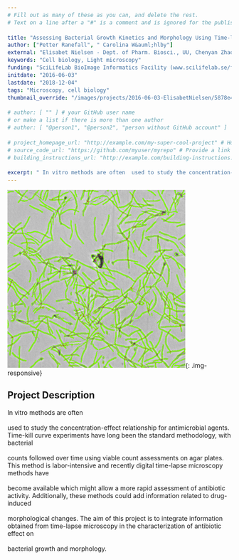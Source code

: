 ```yaml
---
# Fill out as many of these as you can, and delete the rest.
# Text on a line after a "#" is a comment and is ignored for the published page.

title: "Assessing Bacterial Growth Kinetics and Morphology Using Time-lapse Microscopy Data "
author: ["Petter Ranefall", " Carolina W&auml;hlby"]
external: "Elisabet Nielsen - Dept. of Pharm. Biosci., UU, Chenyan Zhao, Pikkei Yuen, Pernilla Lagerb&auml;ck, Margreke Brill, Thomas T&auml;ngd&etilde;n, Otto Cars - Dept. of Med. Sci., UU "
keywords: "Cell biology, Light microscopy"
funding: "SciLifeLab BioImage Informatics Facility (www.scilifelab.se/facilities/bioimage-informatics)"
initdate: "2016-06-03"
lastdate: "2018-12-04"
tags: "Microscopy, cell biology"
thumbnail_override: "/images/projects/2016-06-03-ElisabetNielsen/5878e4d2d798a.png"

# author: [ "" ] # your GitHub user name
# or make a list if there is more than one author
# author: [ "@person1", "@person2", "person without GitHub account" ]

# project_homepage_url: "http://example.com/my-super-cool-project" # Homepage for this project
# source_code_url: "https://github.com/myuser/myrepo" # Provide a link to your code
# building_instructions_url: "http://example.com/building-instructions.pdf" # how to build the model out of LEGO (*not* how to build the source code)

excerpt: " In vitro methods are often  used to study the concentration-effect relationship for antimicrobial agents. Time-kill curve experiments have long been the standard methodology, with bacterial  counts f..."
---
```


![Assessing Bacterial Growth Kinetics and Morphology Using Time-lapse Microscopy Data ](/images/projects/2016-06-03-ElisabetNielsen/5878e4d2d798a.png){: .img-responsive}
## Project Description
 In vitro methods are often <br/><br/>used to study the concentration-effect relationship for antimicrobial agents. Time-kill curve experiments have long been the standard methodology, with bacterial <br/><br/>counts followed over time using viable count assessments on agar plates. This method is labor-intensive and recently digital time-lapse microscopy methods have <br/><br/>become available which might allow a more rapid assessment of antibiotic activity. Additionally, these methods could add information related to drug-induced <br/><br/>morphological changes. The aim of this project is to integrate information obtained from time-lapse microscopy in the characterization of antibiotic effect on <br/><br/>bacterial growth and morphology. 
